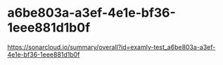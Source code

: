 # a6be803a-a3ef-4e1e-bf36-1eee881d1b0f
https://sonarcloud.io/summary/overall?id=examly-test_a6be803a-a3ef-4e1e-bf36-1eee881d1b0f
